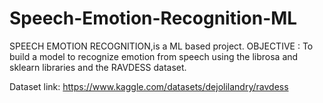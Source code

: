# Speech-Emotion-Recognition-ML

SPEECH EMOTION RECOGNITION,is a ML based project.
OBJECTIVE : To build a model to recognize emotion from speech using the librosa and sklearn libraries and the RAVDESS dataset.

Dataset link: https://www.kaggle.com/datasets/dejolilandry/ravdess

